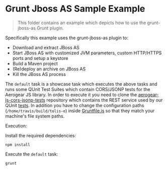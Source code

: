 # Grunt Jboss AS Sample Example
> This folder contains an example which depicts how to use the grunt-jboss-as Grunt plugin.

Specifically this example uses the grunt-jboss-as plugin to:

* Download and extract JBoss AS
* Start JBoss AS with customized JVM parameters, custom HTTP/HTTPS ports and setup a keystore
* Build a Maven project
* (Re)deploy an archive on JBoss AS
* Kill the JBoss AS process

The `default` task is a showcase task which executes the above tasks and runs some QUnit Test Suites which contain CORS/JSONP tests for the Aerogear JS library. In order to execute it you need to clone the [aerogear-js-cors-jsonp-tests](https://github.com/tolis-e/aerogear-js-cors-jsonp-tests) repository which contains the REST service used by our QUnit [tests](https://github.com/tolis-e/grunt-jboss-as/tree/master/example/tests/pipeline/cors-jsonp). In addition you have to change the configuration paths (`/home/travis/build/tolis-e`) inside [Gruntfile.js](https://github.com/tolis-e/grunt-jboss-as/tree/master/example/Gruntfile.js) so that they match your machine's file system paths.

Execution:

Install the required dependencies:

    npm install

Execute the `default` task:

    grunt

